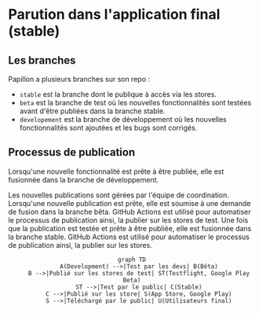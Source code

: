 # Parution dans l'application final (stable)

## Les branches

Papillon a plusieurs branches sur son repo :

- `stable` est la branche dont le publique à accès via les stores. 
- `beta` est la branche de test où les nouvelles fonctionnalités sont testées avant d'être publiées dans la branche stable.
- `developement` est la branche de développement où les nouvelles fonctionnalités sont ajoutées et les bugs sont corrigés.

## Processus de publication

Lorsqu'une nouvelle fonctionnalité est prête à être publiée, elle est fusionnée dans la branche de développement.

Les nouvelles publications sont gérées par l'équipe de coordination. Lorsqu'une nouvelle publication est prête, elle est soumise à une demande de fusion dans la branche bêta. GitHub Actions est utilisé pour automatiser le processus de publication ainsi, la publier sur les stores de test. Une fois que la publication est testée et prête à être publiée, elle est fusionnée dans la branche stable. GitHub Actions est utilisé pour automatiser le processus de publication ainsi, la publier sur les stores.

<center>

``` mermaid
graph TD
    A(Development) -->|Test par les devs| B(Bêta)
    B -->|Publié sur les stores de test| ST(Testflight, Google Play Beta)
    ST -->|Test par le public| C(Stable)
    C -->|Publié sur les store| S(App Store, Google Play)
    S -->|Téléchargé par le public| U(Utilisateurs final)
```

</center>

